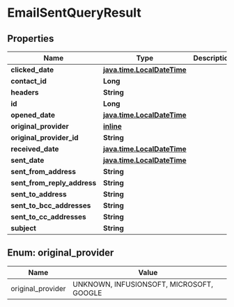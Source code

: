 
# EmailSentQueryResult

## Properties
Name | Type | Description | Notes
------------ | ------------- | ------------- | -------------
**clicked_date** | [**java.time.LocalDateTime**](java.time.LocalDateTime.md) |  |  [optional]
**contact_id** | **Long** |  |  [optional]
**headers** | **String** |  |  [optional]
**id** | **Long** |  |  [optional]
**opened_date** | [**java.time.LocalDateTime**](java.time.LocalDateTime.md) |  |  [optional]
**original_provider** | [**inline**](#Original_providerEnum) |  |  [optional]
**original_provider_id** | **String** |  |  [optional]
**received_date** | [**java.time.LocalDateTime**](java.time.LocalDateTime.md) |  |  [optional]
**sent_date** | [**java.time.LocalDateTime**](java.time.LocalDateTime.md) |  |  [optional]
**sent_from_address** | **String** |  |  [optional]
**sent_from_reply_address** | **String** |  |  [optional]
**sent_to_address** | **String** |  |  [optional]
**sent_to_bcc_addresses** | **String** |  |  [optional]
**sent_to_cc_addresses** | **String** |  |  [optional]
**subject** | **String** |  |  [optional]


<a name="Original_providerEnum"></a>
## Enum: original_provider
Name | Value
---- | -----
original_provider | UNKNOWN, INFUSIONSOFT, MICROSOFT, GOOGLE



